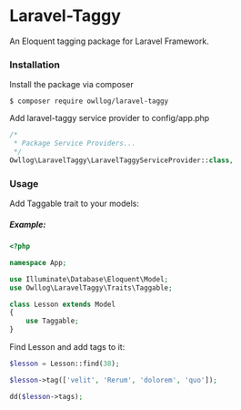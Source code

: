 # Laravel-Taggy
An Eloquent tagging package for Laravel Framework.

### Installation

Install the package via composer
```shell
$ composer require owllog/laravel-taggy
```

Add laravel-taggy service provider to config/app.php
```php
/*
 * Package Service Providers...
 */
Owllog\LaravelTaggy\LaravelTaggyServiceProvider::class,
```

### Usage
Add Taggable trait to your models:
##### Example:
```php
<?php

namespace App;

use Illuminate\Database\Eloquent\Model;
use Owllog\LaravelTaggy\Traits\Taggable;

class Lesson extends Model
{
    use Taggable;
}
```

Find Lesson and add tags to it:
```php
$lesson = Lesson::find(38);

$lesson->tag(['velit', 'Rerum', 'dolorem', 'quo']);

dd($lesson->tags);
```
